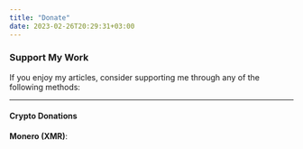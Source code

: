 ```yaml
---
title: "Donate"
date: 2023-02-26T20:29:31+03:00
---
```

### **Support My Work**
If you enjoy my articles, consider supporting me through any of the following methods:

---
#### **Crypto Donations**
**Monero (XMR)**: 
